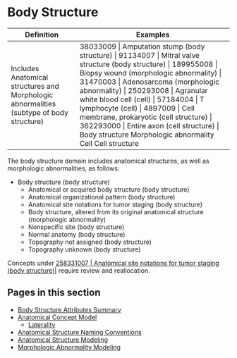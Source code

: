 # Body Structure

| Definition | Examples |
|---|---|
| Includes Anatomical structures and Morphologic abnormalities (subtype of body structure) | 38033009 \| Amputation stump (body structure) \| 91134007 \| Mitral valve structure (body structure) \| 189955008 \| Biopsy wound (morphologic abnormality) \| 31470003 \| Adenosarcoma (morphologic abnormality) \| 250293008 \| Agranular white blood cell (cell) \| 57184004 \| T lymphocyte (cell) \| 4897009 \| Cell membrane, prokaryotic (cell structure) \| 362293000 \| Entire axon (cell structure) \| Body structure Morphologic abnormality Cell Cell structure |

The body structure domain includes anatomical structures, as well as morphologic abnormalities, as follows:

  * Body structure (body structure)
    * Anatomical or acquired body structure (body structure)
    * Anatomical organizational pattern (body structure)
    * Anatomical site notations for tumor staging (body structure)
    * Body structure, altered from its original anatomical structure (morphologic abnormality)
    * Nonspecific site (body structure)
    * Normal anatomy (body structure)
    * Topography not assigned (body structure)
    * Topography unknown (body structure)

Concepts under [ 258331007 | Anatomical site notations for tumor staging (body structure)|](http://snomed.info/id/258331007 "258331007 | Anatomical site notations for tumor staging \(body structure\) |") require review and reallocation.

## Pages in this section

- [Body Structure Attributes Summary](body-structure-attributes-summary.md)
- [Anatomical Concept Model](anatomical-concept-model.md)
  - [Laterality](anatomical-concept-model/laterality/index.md)
- [Anatomical Structure Naming Conventions](anatomical-structure-naming-conventions/index.md)
- [Anatomical Structure Modeling](anatomical-structure-modeling/index.md)
- [Morphologic Abnormality Modeling](morphologic-abnormality-modeling/index.md)
